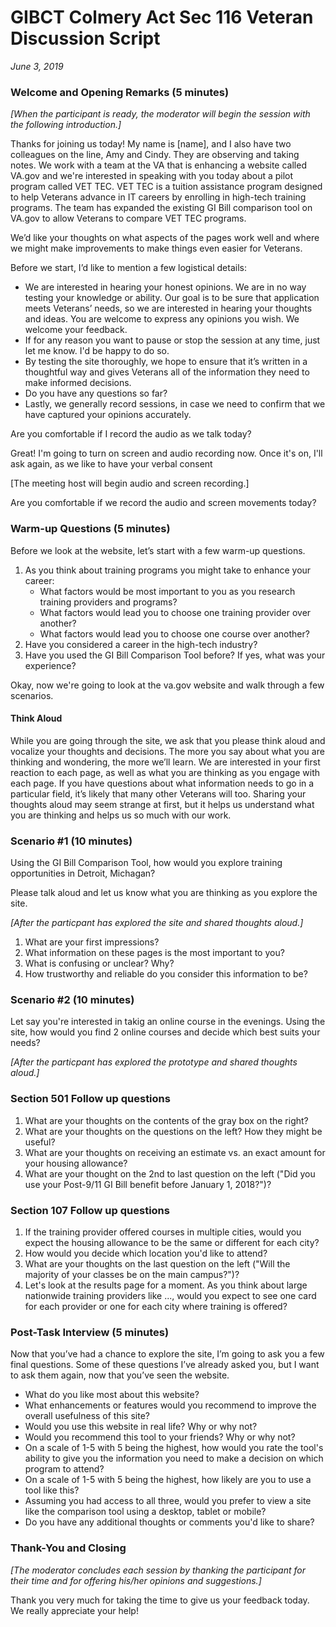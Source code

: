 # GIBCT Colmery Act Sec 116 Veteran Discussion Script
*June 3, 2019*

### Welcome and Opening Remarks (5 minutes)
*[When the participant is ready, the moderator will begin the session with the following introduction.]*

Thanks for joining us today! My name is [name], and I also have two colleagues on the line, Amy and Cindy.  They are observing and taking notes. We work with a team at the VA that is enhancing a website called VA.gov and we're interested in speaking with you today about a pilot program called VET TEC. VET TEC is a tuition assistance program designed to help Veterans advance in IT careers by enrolling in high-tech training programs.  The team has expanded the existing GI Bill comparison tool on VA.gov to allow Veterans to compare VET TEC programs.

We’d like your thoughts on what aspects of the pages work well and where we might make improvements to make things even easier for Veterans.

Before we start, I’d like to mention a few logistical details:

*  We are interested in hearing your honest opinions. We are in no way testing your knowledge or ability. Our goal is to be sure that application meets Veterans’ needs, so we are interested in hearing your thoughts and ideas. You are welcome to express any opinions you wish. We welcome your feedback.
*  If for any reason you want to pause or stop the session at any time, just let me know. I'd be happy to do so.
*  By testing the site thoroughly, we hope to ensure that it’s written in a thoughtful way and gives Veterans all of the information they need to make informed decisions.
*  Do you have any questions so far? 
*  Lastly, we generally record sessions, in case we need to confirm that we have captured your opinions accurately. 

Are you comfortable if I record the audio as we talk today? 

Great! I'm going to turn on screen and audio recording now.  Once it's on, I'll ask again, as we like to have your verbal consent

[The meeting host will begin audio and screen recording.]

Are you comfortable if we record the audio and screen movements today? 

### Warm-up Questions (5 minutes)
Before we look at the website, let’s start with a few warm-up questions.  

1. As you think about training programs you might take to enhance your career:
	* What factors would be most important to you as you research training providers and programs?
	* What factors would lead you to choose one training provider over another?
	* What factors would lead you to choose one course over another?
2. Have you considered a career in the high-tech industry? 
3. Have you used the GI Bill Comparison Tool before? If yes, what was your experience?


Okay, now we're going to look at the va.gov website and walk through a few scenarios.

#### Think Aloud
While you are going through the site, we ask that you please think aloud and vocalize your thoughts and decisions. The more you say about what you are thinking and wondering, the more we’ll learn.  We are interested in your first reaction to each page, as well as what you are thinking as you engage with each page.   If you have questions about what information needs to go in a particular field, it’s likely that many other Veterans will too. Sharing your thoughts aloud may seem strange at first, but it helps us understand what you are thinking and helps us so much with our work.



### Scenario #1 (10 minutes)
Using the GI Bill Comparison Tool, how would you explore training opportunities in Detroit, Michagan?

Please talk aloud and let us know what you are thinking as you explore the site.

*[After the particpant has explored the site and shared thoughts aloud.]*

1. What are your first impressions?  
2. What information on these pages is the most important to you?
3. What is confusing or unclear? Why?  	
4. How trustworthy and reliable do you consider this information to be?



### Scenario #2 (10 minutes)

Let say you're interested in takig an online course in the evenings. Using the site, how would you find 2 online courses and decide which best suits your needs?

*[After the particpant has explored the prototype and shared thoughts aloud.]*

### Section 501 Follow up questions 

1. What are your thoughts on the contents of the gray box on the right?
2. What are your thoughts on the questions on the left? How they might be useful? 
3. What are your thoughts on receiving an estimate vs. an exact amount for your housing allowance?
4. What are your thought on the 2nd to last question on the left ("Did you use your Post-9/11 GI Bill benefit before January 1, 2018?")?
	
### Section 107 Follow up questions

1. If the training provider offered courses in multiple cities, would you expect the housing allowance to be the same or different for each city?
2. How would you decide which location you'd like to attend?
3. What are your thoughts on the last question on the left ("Will the majority of your classes be on the main campus?")?
4. Let's look at the results page for a moment.  As you think about large nationwide training providers like ..., would you expect to see one card for each provider or one for each city where training is offered?


### Post-Task Interview (5 minutes)
Now that you’ve had a chance to explore the site, I’m going to ask you a few final questions. Some of these questions I’ve already asked you, but I want to ask them again, now that you’ve seen the website.  

*  What do you like most about this website? 
*  What enhancements or features would you recommend to improve the overall usefulness of this site? 
*  Would you use this website in real life? Why or why not?
*  Would you recommend this tool to your friends? Why or why not?
*  On a scale of 1-5 with 5 being the highest, how would you rate the tool's ability to give you the information you need to make a decision on which program to attend?
*  On a scale of 1-5 with 5 being the highest, how likely are you to use a tool like this?
*  Assuming you had access to all three, would you prefer to view a site like the comparison tool using a desktop, tablet or mobile? 
*  Do you have any additional thoughts or comments you'd like to share?


### Thank-You and Closing
*[The moderator concludes each session by thanking the participant for their time and for offering his/her opinions and suggestions.]*

Thank you very much for taking the time to give us your feedback today. We really appreciate your help!

